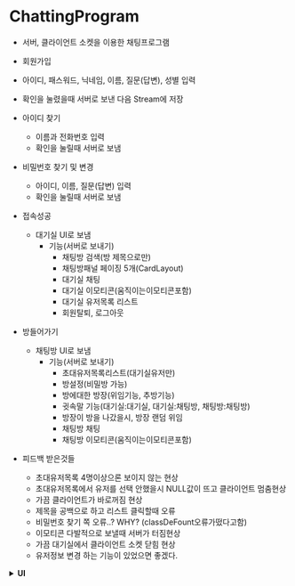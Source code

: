 # ChattingProgram


* 서버, 클라이언트 소켓을 이용한 채팅프로그램

* 회원가입
 * 아이디, 패스워드, 닉네임, 이름, 질문(답변), 성별 입력
 * 확인을 눌렸을때 서버로 보낸 다음 Stream에 저장


* 아이디 찾기
  * 이름과 전화번호 입력
  * 확인을 눌릴때 서버로 보냄

* 비밀번호 찾기 및 변경
  * 아이디, 이름, 질문(답변) 입력
  * 확인을 눌릴때 서버로 보냄

* 접속성공
  * 대기실 UI로 보냄
    * 기능(서버로 보내기)
      * 채팅방 검색(방 제목으로만)
      * 채팅방패널 페이징 5개(CardLayout)
      * 대기실 채팅
      * 대기실 이모티콘(움직이는이모티콘포함)
      * 대기실 유저목록 리스트
      * 회원탈퇴, 로그아웃

* 방들어가기
  * 채팅방 UI로 보냄
    * 기능(서버로 보내기)
      * 초대유저목록리스트(대기실유저만)
      * 방설정(비밀방 가능)
      * 방에대한 방장(위임기능, 추방기능)
      * 귓속말 기능(대기실:대기실, 대기실:채팅방, 채팅방:채팅방)
      * 방장이 방을 나갔을시, 방장 랜덤 위임
      * 채팅방 채팅
      * 채팅방 이모티콘(움직이는이모티콘포함)

* 피드백 받은것들
  * 초대유저목록 4명이상으론 보이지 않는 현상
  * 초대유저목록에서 유저를 선택 안했을시 NULL값이 뜨고 클라이언트 멈춤현상
  * 가끔 클라이언트가 바로꺼짐 현상
  * 제목을 공백으로 하고 리스트 클릭할때 오류
  * 비밀번호 찾기 쪽 오류..? WHY? (classDeFount오류가떴다고함)
  * 이모티콘 다발적으로 보낼때 서버가 터짐현상
  * 가끔 대기실에서 클라이언트 소켓 닫힘 현상
  * 유저정보 변경 하는 기능이 있었으면 좋겠다.



**<details><summary>UI</summary>**

* 로그인화면
<img src = "image/Login.png">

* 회원가입
<img src = "image/Join.png">

* 대기실
<img src = "image/Waiting.png">

* 페이징
<img src = "image/Paging.png">

* 채팅방
<img src = "image/Chat.png">

* 초대목록
<img src = "image/Invite.png">

* 채팅할때의 모습
<img src = "image/Chatting.png">

  </details>
